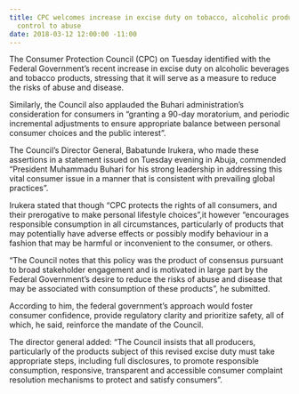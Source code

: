 ```yaml
---
title: CPC welcomes increase in excise duty on tobacco, alcoholic products, says it’s
  control to abuse
date: 2018-03-12 12:00:00 -11:00
---
```


The Consumer Protection Council (CPC) on Tuesday identified with the Federal Government’s recent increase in excise duty on alcoholic beverages and tobacco products, stressing that it will serve as a measure to reduce the risks of abuse and disease.

Similarly, the Council also applauded the Buhari administration’s consideration for consumers in “granting a 90-day moratorium, and periodic incremental adjustments to ensure appropriate balance between personal consumer choices and the public interest”.

The Council’s Director General, Babatunde Irukera, who made these assertions in a statement issued on Tuesday evening in Abuja, commended “President Muhammadu Buhari for his strong leadership in addressing this vital consumer issue in a manner that is consistent with prevailing global practices”.

Irukera stated that though “CPC protects the rights of all consumers, and their prerogative to make personal lifestyle choices”,it however “encourages responsible consumption in all circumstances, particularly of products that may potentially have adverse effects or possibly modify behaviour in a fashion that may be harmful or inconvenient to the consumer, or others.

“The Council notes that this policy was the product of consensus pursuant to broad stakeholder engagement and is motivated in large part by the Federal Government’s desire to reduce the risks of abuse and disease that may be associated with consumption of these products”, he submitted.

According to him, the federal government’s approach would foster consumer confidence, provide regulatory clarity and prioritize safety, all of which, he said, reinforce the mandate of the Council.

The director general added: “The Council insists that all producers, particularly of the products subject of this revised excise duty must take appropriate steps, including full disclosures, to promote responsible consumption, responsive, transparent and accessible consumer complaint resolution mechanisms to protect and satisfy consumers”.